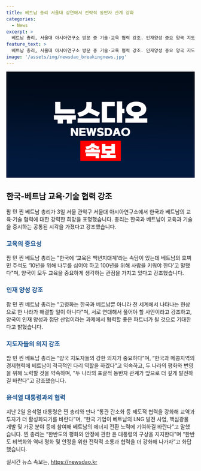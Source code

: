 ```yaml
---
title: 베트남 총리 서울대 강연에서 전략적 동반자 관계 강화
categories:
  - News
excerpt: >
  베트남 총리, 서울대 아시아연구소 방문 중 기술·교육 협력 강조. 인재양성 중요 양국 지도자들의 강한 의지 중요 포괄적 동반자 관계 깊게 발전 한국 기업 베트남 투자 활성화 기대 한반도 평화·안전에 협력 약속
feature_text: >
  베트남 총리, 서울대 아시아연구소 방문 중 기술·교육 협력 강조. 인재양성 중요 양국 지도자들의 강한 의지 중요 포괄적 동반자 관계 깊게 발전 한국 기업 베트남 투자 활성화 기대 한반도 평화·안전에 협력 약속
image: '/assets/img/newsdao_breakingnews.jpg'
---
```


<p><img src="/assets/img/newsdao_breakingnews.jpg" alt="ranknews 속보" /></p>

<h2 data-ke-size="size26">한국-베트남 교육·기술 협력 강조</h2>

<p data-ke-size="size16">팜 민 찐 베트남 총리가 3일 서울 관악구 서울대 아시아연구소에서 한국과 베트남의 교육·기술 협력에 대한 강력한 희망을 표명했습니다. 총리는 한국과 베트남이 교육과 기술을 중시하는 공통된 시각을 가졌다고 강조했습니다.</p>

<h3><b><span style="color: #1a5490;">교육의 중요성</span></b></h3>

<p data-ke-size="size16">팜 민 찐 베트남 총리는 "한국에 ‘교육은 백년지대계’라는 속담이 있는데 베트남의 호찌민 주석도 ‘10년을 위해 나무를 심어야 하고 100년을 위해 사람을 키워야 한다’고 말했다"며, 양국이 모두 교육을 중요하게 생각하는 관점을 가지고 있다고 강조했습니다.</p>

<h3><b><span style="color: #1a5490;">인재 양성 강조</span></b></h3>

<p data-ke-size="size16">팜 민 찐 베트남 총리는 "고령화는 한국과 베트남뿐 아니라 전 세계에서 나타나는 현상으로 한 나라가 해결할 일이 아니다"며, 서로 연대해서 풀어야 할 사안이라고 강조하고, 양국이 인재 양성과 첨단 산업이라는 과제에서 협력할 좋은 파트너가 될 것으로 기대한다고 밝혔습니다.</p>

<h3><b><span style="color: #1a5490;">지도자들의 의지 강조</span></b></h3>

<p data-ke-size="size16">팜 민 찐 베트남 총리는 “양국 지도자들의 강한 의지가 중요하다”며, “한국과 메콩지역의 경제협력에 베트남이 적극적인 다리 역할을 하겠다”고 약속하고, 두 나라의 평화와 번영을 위해 노력할 것을 약속하며, "두 나라의 포괄적 동반자 관계가 앞으로 더 깊게 발전하길 바란다"고 강조했습니다.</p>

<h3><b><span style="color: #1a5490;">윤석열 대통령과의 협력</span></b></h3>

<p data-ke-size="size16">지난 2일 윤석열 대통령은 찐 총리와 만나 “통관 간소화 등 제도적 협력을 강화해 교역과 투자가 더 활성화되기를 바란다”며, “한국 기업이 베트남의 LNG 발전 사업, 핵심광물 개발 및 가공 분야 등에 참여해 베트남의 에너지 전환 노력에 기여하길 바란다”고 말했습니다. 찐 총리는 “한반도의 평화와 안정에 관한 윤 대통령의 구상을 지지한다”며 “한반도 비핵화와 역내 평화 및 안정을 위한 전략적 소통과 협력을 더 강화해 나가자”고 화답했습니다.</p>
실시간 뉴스 속보는, <a href="https://newsdao.kr" rel="dofollow">https://newsdao.kr</a>


